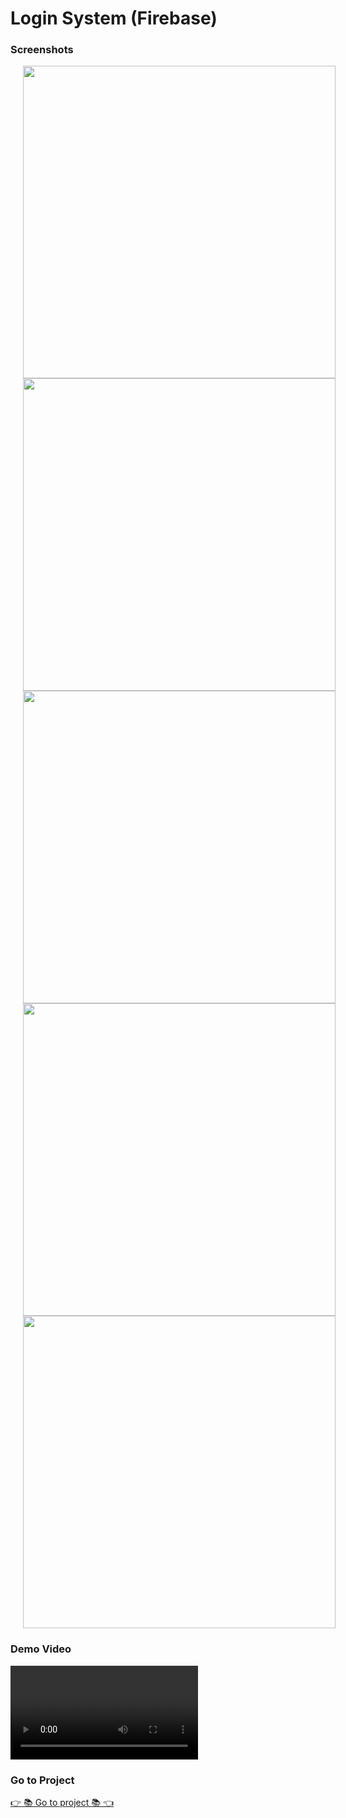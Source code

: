 # Login System (Firebase)

### Screenshots


<img src="https://github.com/user-attachments/assets/a62ff5ba-1ebb-4bcb-a0ff-23b415d4dba0" height=500px hspace=20>
<img src="https://github.com/user-attachments/assets/96a4d761-b626-4d1d-8f32-80d310a036b7" height=500px hspace=20>
<br>

<img src="https://github.com/user-attachments/assets/5bb1935d-a2c8-4219-9086-8e06681e10d9" height=500px hspace=20>
<img src="https://github.com/user-attachments/assets/32cc527a-c96b-4902-a24b-071104623a7d" height=500px hspace=20>

<br>
<img src="https://github.com/user-attachments/assets/4b1da032-a6ea-427e-93f5-80236c358216" height=500px hspace=20>



### Demo Video

<video src = "https://github.com/user-attachments/assets/9d0ec075-bc79-4990-a138-d8a02dc314f1">,

### Go to Project
[👉 📚 Go to project 📚 👈](https://github.com/MauryaAayush/chatting_app)
